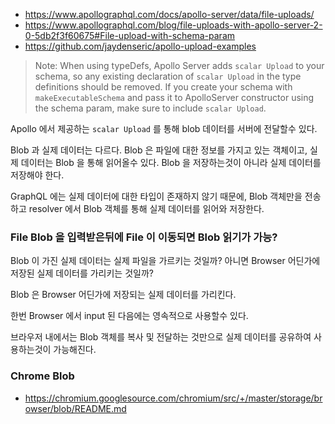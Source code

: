 
* https://www.apollographql.com/docs/apollo-server/data/file-uploads/
* https://www.apollographql.com/blog/file-uploads-with-apollo-server-2-0-5db2f3f60675#File-upload-with-schema-param
* https://github.com/jaydenseric/apollo-upload-examples

> Note: When using typeDefs, Apollo Server adds `scalar Upload` to your schema, so any existing declaration of `scalar Upload` in the type definitions should be removed. If you create your schema with `makeExecutableSchema` and pass it to ApolloServer constructor using the schema param, make sure to include `scalar Upload`.

Apollo 에서 제공하는 `scalar Upload` 를 통해 blob 데이터를 서버에 전달할수 있다.

Blob 과 실제 데이터는 다르다. Blob 은 파일에 대한 정보를 가지고 있는 객체이고, 실제 데이터는 Blob 을 통해 읽어올수 있다. Blob 을 저장하는것이 아니라 실제 데이터를 저장해야 한다.

GraphQL 에는 실제 데이터에 대한 타입이 존재하지 않기 때문에, Blob 객체만을 전송하고 resolver 에서 Blob 객체를 통해 실제 데이터를 읽어와 저장한다.

### File Blob 을 입력받은뒤에 File 이 이동되면 Blob 읽기가 가능?
Blob 이 가진 실제 데이터는 실제 파일을 가르키는 것일까? 아니면 Browser 어딘가에 저장된 실제 데이터를 가리키는 것일까?

Blob 은 Browser 어딘가에 저장되는 실제 데이터를 가리킨다.

한번 Browser 에서 input 된 다음에는 영속적으로 사용할수 있다.

브라우저 내에서는 Blob 객체를 복사 및 전달하는 것만으로 실제 데이터를 공유하여 사용하는것이 가능해진다.

### Chrome Blob
* https://chromium.googlesource.com/chromium/src/+/master/storage/browser/blob/README.md
